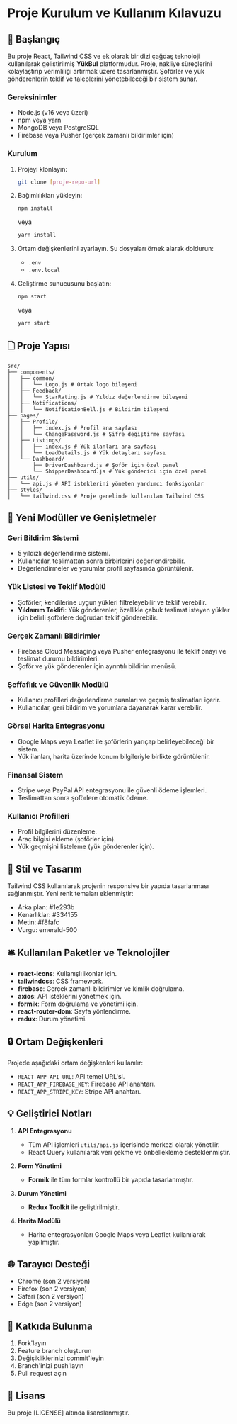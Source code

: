 # Proje Kurulum ve Kullanım Kılavuzu

## 🚀 Başlangıç

Bu proje React, Tailwind CSS ve ek olarak bir dizi çağdaş teknoloji kullanılarak geliştirilmiş **YükBul** platformudur. Proje, nakliye süreçlerini kolaylaştırıp verimliliği artırmak üzere tasarlanmıştır. Şoförler ve yük gönderenlerin teklif ve taleplerini yönetebileceği bir sistem sunar.

### Gereksinimler

- Node.js (v16 veya üzeri)
- npm veya yarn
- MongoDB veya PostgreSQL
- Firebase veya Pusher (gerçek zamanlı bildirimler için)

### Kurulum

1. Projeyi klonlayın:
   ```bash
   git clone [proje-repo-url]
   ```

2. Bağımlılıkları yükleyin:
   ```bash
   npm install
   ```
   veya
   ```bash
   yarn install
   ```

3. Ortam değişkenlerini ayarlayın. Şu dosyaları örnek alarak doldurun:
   - `.env`
   - `.env.local`

4. Geliştirme sunucusunu başlatın:
   ```bash
   npm start
   ```
   veya
   ```bash
   yarn start
   ```

## 🗋 Proje Yapısı

```
src/
├── components/
│   ├── common/
│   │   └── Logo.js # Ortak logo bileşeni
│   ├── Feedback/
│   │   └── StarRating.js # Yıldız değerlendirme bileşeni
│   ├── Notifications/
│   │   └── NotificationBell.js # Bildirim bileşeni
├── pages/
│   ├── Profile/
│   │   ├── index.js # Profil ana sayfası
│   │   └── ChangePassword.js # Şifre değiştirme sayfası
│   ├── Listings/
│   │   ├── index.js # Yük ilanları ana sayfası
│   │   └── LoadDetails.js # Yük detayları sayfası
│   └── Dashboard/
│       ├── DriverDashboard.js # Şoför için özel panel
│       └── ShipperDashboard.js # Yük gönderici için özel panel
├── utils/
│   └── api.js # API isteklerini yöneten yardımcı fonksiyonlar
├── styles/
│   └── tailwind.css # Proje genelinde kullanılan Tailwind CSS
```

## 🔧 Yeni Modüller ve Genişletmeler

### Geri Bildirim Sistemi
- 5 yıldızlı değerlendirme sistemi.
- Kullanıcılar, teslimattan sonra birbirlerini değerlendirebilir.
- Değerlendirmeler ve yorumlar profil sayfasında görüntülenir.

### Yük Listesi ve Teklif Modülü
- Şoförler, kendilerine uygun yükleri filtreleyebilir ve teklif verebilir.
- **Yıldaırım Teklifi**: Yük gönderenler, özellikle çabuk teslimat isteyen yükler için belirli şoförlere doğrudan teklif gönderebilir.

### Gerçek Zamanlı Bildirimler
- Firebase Cloud Messaging veya Pusher entegrasyonu ile teklif onayı ve teslimat durumu bildirimleri.
- Şoför ve yük gönderenler için ayrıntılı bildirim menüsü.

### Şeffaflık ve Güvenlik Modülü
- Kullanıcı profilleri değerlendirme puanları ve geçmiş teslimatları içerir.
- Kullanıcılar, geri bildirim ve yorumlara dayanarak karar verebilir.

### Görsel Harita Entegrasyonu
- Google Maps veya Leaflet ile şoförlerin yarıçap belirleyebileceği bir sistem.
- Yük ilanları, harita üzerinde konum bilgileriyle birlikte görüntülenir.

### Finansal Sistem
- Stripe veya PayPal API entegrasyonu ile güvenli ödeme işlemleri.
- Teslimattan sonra şoförlere otomatik ödeme.

### Kullanıcı Profilleri
- Profil bilgilerini düzenleme.
- Araç bilgisi ekleme (şoförler için).
- Yük geçmişini listeleme (yük gönderenler için).

## 🎨 Stil ve Tasarım

Tailwind CSS kullanılarak projenin responsive bir yapıda tasarlanması sağlanmıştır. Yeni renk temaları eklenmiştir:

- Arka plan: #1e293b
- Kenarlıklar: #334155
- Metin: #f8fafc
- Vurgu: emerald-500

## 🛎️ Kullanılan Paketler ve Teknolojiler

- **react-icons**: Kullanışlı ikonlar için.
- **tailwindcss**: CSS framework.
- **firebase**: Gerçek zamanlı bildirimler ve kimlik doğrulama.
- **axios**: API isteklerini yönetmek için.
- **formik**: Form doğrulama ve yönetimi için.
- **react-router-dom**: Sayfa yönlendirme.
- **redux**: Durum yönetimi.

## 🔒 Ortam Değişkenleri

Projede aşağıdaki ortam değişkenleri kullanılır:

- `REACT_APP_API_URL`: API temel URL'si.
- `REACT_APP_FIREBASE_KEY`: Firebase API anahtarı.
- `REACT_APP_STRIPE_KEY`: Stripe API anahtarı.

## 💡 Geliştirici Notları

1. **API Entegrasyonu**
   - Tüm API işlemleri `utils/api.js` içerisinde merkezi olarak yönetilir.
   - React Query kullanılarak veri çekme ve önbellekleme desteklenmiştir.

2. **Form Yönetimi**
   - **Formik** ile tüm formlar kontrollü bir yapıda tasarlanmıştır.

3. **Durum Yönetimi**
   - **Redux Toolkit** ile geliştirilmiştir.

4. **Harita Modülü**
   - Harita entegrasyonları Google Maps veya Leaflet kullanılarak yapılmıştır.

## 🌐 Tarayıcı Desteği

- Chrome (son 2 versiyon)
- Firefox (son 2 versiyon)
- Safari (son 2 versiyon)
- Edge (son 2 versiyon)

## 🤝 Katkıda Bulunma

1. Fork'layın
2. Feature branch oluşturun
3. Değişikliklerinizi commit'leyin
4. Branch'inizi push'layın
5. Pull request açın

## 📜 Lisans

Bu proje [LICENSE] altında lisanslanmıştır.


